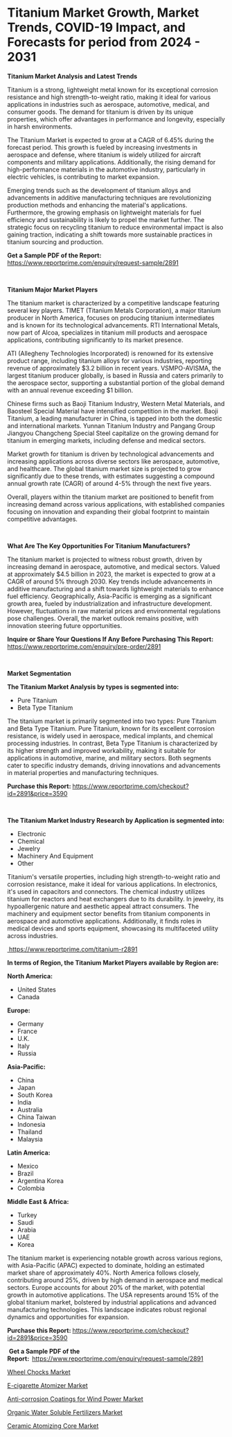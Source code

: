 <p><h1>Titanium Market Growth, Market Trends, COVID-19 Impact, and Forecasts for period from 2024 - 2031</h1></p><p><strong>Titanium Market Analysis and Latest Trends</strong></p>
<p><p>Titanium is a strong, lightweight metal known for its exceptional corrosion resistance and high strength-to-weight ratio, making it ideal for various applications in industries such as aerospace, automotive, medical, and consumer goods. The demand for titanium is driven by its unique properties, which offer advantages in performance and longevity, especially in harsh environments.</p><p>The Titanium Market is expected to grow at a CAGR of 6.45% during the forecast period. This growth is fueled by increasing investments in aerospace and defense, where titanium is widely utilized for aircraft components and military applications. Additionally, the rising demand for high-performance materials in the automotive industry, particularly in electric vehicles, is contributing to market expansion.</p><p>Emerging trends such as the development of titanium alloys and advancements in additive manufacturing techniques are revolutionizing production methods and enhancing the material's applications. Furthermore, the growing emphasis on lightweight materials for fuel efficiency and sustainability is likely to propel the market further. The strategic focus on recycling titanium to reduce environmental impact is also gaining traction, indicating a shift towards more sustainable practices in titanium sourcing and production.</p></p>
<p><strong>Get a Sample PDF of the Report:&nbsp;</strong> <a href="https://www.reportprime.com/enquiry/request-sample/2891?utm_campaign=1179&utm_medium=2&utm_source=Github&utm_content=ia&utm_term=18102024&utm_id=titanium">https://www.reportprime.com/enquiry/request-sample/2891</a></p>
<p>&nbsp;</p>
<p><strong>Titanium Major Market Players</strong></p>
<p><p>The titanium market is characterized by a competitive landscape featuring several key players. TIMET (Titanium Metals Corporation), a major titanium producer in North America, focuses on producing titanium intermediates and is known for its technological advancements. RTI International Metals, now part of Alcoa, specializes in titanium mill products and aerospace applications, contributing significantly to its market presence.</p><p>ATI (Allegheny Technologies Incorporated) is renowned for its extensive product range, including titanium alloys for various industries, reporting revenue of approximately $3.2 billion in recent years. VSMPO-AVISMA, the largest titanium producer globally, is based in Russia and caters primarily to the aerospace sector, supporting a substantial portion of the global demand with an annual revenue exceeding $1 billion.</p><p>Chinese firms such as Baoji Titanium Industry, Western Metal Materials, and Baosteel Special Material have intensified competition in the market. Baoji Titanium, a leading manufacturer in China, is tapped into both the domestic and international markets. Yunnan Titanium Industry and Pangang Group Jiangyou Changcheng Special Steel capitalize on the growing demand for titanium in emerging markets, including defense and medical sectors.</p><p>Market growth for titanium is driven by technological advancements and increasing applications across diverse sectors like aerospace, automotive, and healthcare. The global titanium market size is projected to grow significantly due to these trends, with estimates suggesting a compound annual growth rate (CAGR) of around 4-5% through the next five years.</p><p>Overall, players within the titanium market are positioned to benefit from increasing demand across various applications, with established companies focusing on innovation and expanding their global footprint to maintain competitive advantages.</p></p>
<p>&nbsp;</p>
<p><strong>What Are The Key Opportunities For Titanium Manufacturers?</strong></p>
<p><p>The titanium market is projected to witness robust growth, driven by increasing demand in aerospace, automotive, and medical sectors. Valued at approximately $4.5 billion in 2023, the market is expected to grow at a CAGR of around 5% through 2030. Key trends include advancements in additive manufacturing and a shift towards lightweight materials to enhance fuel efficiency. Geographically, Asia-Pacific is emerging as a significant growth area, fueled by industrialization and infrastructure development. However, fluctuations in raw material prices and environmental regulations pose challenges. Overall, the market outlook remains positive, with innovation steering future opportunities.</p></p>
<p><strong>Inquire or Share Your Questions If Any Before Purchasing This Report:</strong> <a href="https://www.reportprime.com/enquiry/pre-order/2891?utm_campaign=1179&utm_medium=2&utm_source=Github&utm_content=ia&utm_term=18102024&utm_id=titanium">https://www.reportprime.com/enquiry/pre-order/2891</a></p>
<p>&nbsp;</p>
<p><strong>Market Segmentation</strong></p>
<p><strong>The Titanium Market Analysis by types is segmented into:</strong></p>
<p><ul><li>Pure Titanium</li><li>Beta Type Titanium</li></ul></p>
<p><p>The titanium market is primarily segmented into two types: Pure Titanium and Beta Type Titanium. Pure Titanium, known for its excellent corrosion resistance, is widely used in aerospace, medical implants, and chemical processing industries. In contrast, Beta Type Titanium is characterized by its higher strength and improved workability, making it suitable for applications in automotive, marine, and military sectors. Both segments cater to specific industry demands, driving innovations and advancements in material properties and manufacturing techniques.</p></p>
<p><strong>Purchase this Report:&nbsp;</strong><a href="https://www.reportprime.com/checkout?id=2891&price=3590&utm_campaign=1179&utm_medium=2&utm_source=Github&utm_content=ia&utm_term=18102024&utm_id=titanium">https://www.reportprime.com/checkout?id=2891&price=3590</a></p>
<p>&nbsp;</p>
<p><strong>The Titanium Market Industry Research by Application is segmented into:</strong></p>
<p><ul><li>Electronic</li><li>Chemical</li><li>Jewelry</li><li>Machinery And Equipment</li><li>Other</li></ul></p>
<p><p>Titanium's versatile properties, including high strength-to-weight ratio and corrosion resistance, make it ideal for various applications. In electronics, it's used in capacitors and connectors. The chemical industry utilizes titanium for reactors and heat exchangers due to its durability. In jewelry, its hypoallergenic nature and aesthetic appeal attract consumers. The machinery and equipment sector benefits from titanium components in aerospace and automotive applications. Additionally, it finds roles in medical devices and sports equipment, showcasing its multifaceted utility across industries.</p></p>
<p><a href="https://www.reportprime.com/titanium-r2891?utm_campaign=1179&utm_medium=2&utm_source=Github&utm_content=ia&utm_term=18102024&utm_id=titanium">&nbsp;https://www.reportprime.com/titanium-r2891</a></p>
<p><strong>In terms of Region, the Titanium Market Players available by Region are:</strong></p>
<p>
    <p> <strong> North America: </strong>
        <ul>
            <li>United States</li>
            <li>Canada</li>
        </ul>
        </p> 
    <p> <strong> Europe: </strong>
        <ul>
            <li>Germany</li>
            <li>France</li>
            <li>U.K.</li>
            <li>Italy</li>
            <li>Russia</li>
        </ul>
        </p> 
    <p> <strong> Asia-Pacific: </strong>
        <ul>
            <li>China</li>
            <li>Japan</li>
            <li>South Korea</li>
            <li>India</li>
            <li>Australia</li>
            <li>China Taiwan</li>
            <li>Indonesia</li>
            <li>Thailand</li>
            <li>Malaysia</li>
        </ul>
        </p> 
    <p> <strong> Latin America: </strong>
        <ul>
            <li>Mexico</li>
            <li>Brazil</li>
            <li>Argentina Korea</li>
            <li>Colombia</li>
        </ul>
        </p> 
    <p> <strong> Middle East & Africa: </strong>
        <ul>
            <li>Turkey</li>
            <li>Saudi</li>
            <li>Arabia</li>
            <li>UAE</li>
            <li>Korea</li>
        </ul>
    </p>
    </p>
<p><p>The titanium market is experiencing notable growth across various regions, with Asia-Pacific (APAC) expected to dominate, holding an estimated market share of approximately 40%. North America follows closely, contributing around 25%, driven by high demand in aerospace and medical sectors. Europe accounts for about 20% of the market, with potential growth in automotive applications. The USA represents around 15% of the global titanium market, bolstered by industrial applications and advanced manufacturing technologies. This landscape indicates robust regional dynamics and opportunities for expansion.</p></p>
<p><strong>Purchase this Report: </strong><a href="https://www.reportprime.com/checkout?id=2891&price=3590&utm_campaign=1179&utm_medium=2&utm_source=Github&utm_content=ia&utm_term=18102024&utm_id=titanium">https://www.reportprime.com/checkout?id=2891&price=3590</a></p>
<p>&nbsp;<strong>Get a Sample PDF of the Report:&nbsp;&nbsp;</strong><a href="https://www.reportprime.com/enquiry/request-sample/2891?utm_campaign=1179&utm_medium=2&utm_source=Github&utm_content=ia&utm_term=18102024&utm_id=titanium">https://www.reportprime.com/enquiry/request-sample/2891</a></p>
<p><strong></strong></p>
<p><p><a href="https://issuu.com/reportprime-2/docs/wheel-chocks-market-size-2030.pptx_abfa7a2a39795c?utm_campaign=1179&utm_medium=2&utm_source=Github&utm_content=ia&utm_term=18102024&utm_id=titanium">Wheel Chocks Market</a></p><p><a href="https://www.linkedin.com/pulse/future-trends-global-e-cigarette-atomizer-market-insights-7hrne?utm_campaign=1179&utm_medium=2&utm_source=Github&utm_content=ia&utm_term=18102024&utm_id=titanium">E-cigarette Atomizer Market</a></p><p><a href="https://www.linkedin.com/pulse/anti-corrosion-coatings-wind-power-market-indicators-hstwe?utm_campaign=1179&utm_medium=2&utm_source=Github&utm_content=ia&utm_term=18102024&utm_id=titanium">Anti-corrosion Coatings for Wind Power Market</a></p><p><a href="https://www.linkedin.com/pulse/organic-water-soluble-fertilizers-mosaic-piecing-together-6mmse?utm_campaign=1179&utm_medium=2&utm_source=Github&utm_content=ia&utm_term=18102024&utm_id=titanium">Organic Water Soluble Fertilizers Market</a></p><p><a href="https://www.linkedin.com/pulse/ceramic-atomizing-core-market-global-regional-analysis-ifyze?utm_campaign=1179&utm_medium=2&utm_source=Github&utm_content=ia&utm_term=18102024&utm_id=titanium">Ceramic Atomizing Core Market</a></p></p>